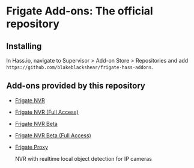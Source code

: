 # Frigate Add-ons: The official repository

## Installing
In Hass.io, navigate to Supervisor > Add-on Store > Repositories and add `https://github.com/blakeblackshear/frigate-hass-addons`.

## Add-ons provided by this repository
- [Frigate NVR](frigate/README.md)
- [Frigate NVR (Full Access)](frigate_fa/README.md)
- [Frigate NVR Beta](frigate_beta/README.md)
- [Frigate NVR Beta (Full Access)](frigate_fa_beta/README.md)
- [Frigate Proxy](frigate_proxy/README.md)

  NVR with realtime local object detection for IP cameras